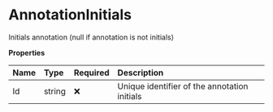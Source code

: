 # AnnotationInitials

Initials annotation (null if annotation is not initials)

**Properties**

| Name | Type   | Required | Description                                  |
| :--- | :----- | :------- | :------------------------------------------- |
| Id   | string | ❌       | Unique identifier of the annotation initials |
